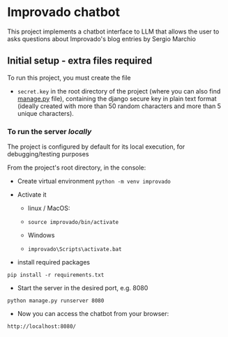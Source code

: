 # Improvado chatbot

This project implements a chatbot interface to LLM that allows the user to asks questions about Improvado's blog entries
by Sergio Marchio


## Initial setup - extra files required

To run this project, you must create the file
 - `secret.key` in the root directory of the project (where you can also find [manage.py](manage.py) file), containing the django secure key in plain text format (ideally created with more than 50 random characters and more than 5 unique characters).


### To run the server *locally*

The project is configured by default for its local execution, for debugging/testing purposes

From the project's root directory, in the console:

 - Create virtual environment
`python -m venv improvado`

 - Activate it

   - linux / MacOS:
   - `source improvado/bin/activate`

   - Windows
   - `improvado\Scripts\activate.bat`

 - install required packages
```
pip install -r requirements.txt
```

 - Start the server in the desired port, e.g. 8080
```
python manage.py runserver 8080 
```

 - Now you can access the chatbot from your browser:
```
http://localhost:8080/
```

